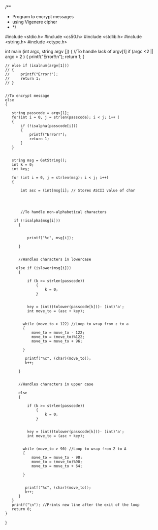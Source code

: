 /**
 * Program to encrypt messages
 * using Vigenere cipher
 * */
 

#include <stdio.h>
#include <cs50.h>
#include <stdlib.h>
#include <string.h>
#include <ctype.h>

int main (int argc, string argv [])
{
    //To handle lack of argv[1]
    if (argc <2 || argc > 2 )
    {
        printf("Error!\n");
        return 1;
    }
    
    // else if (isalnum(argv[1]))
    // {
    //     printf("Error!");
    //     return 1;
    // }
    
    
    //To encrypt message
    else
    {
       
       string passcode = argv[1];
       for(int i = 0, j = strlen(passcode); i < j; i++ )
       {
           if (!isalpha(passcode[i]))
           {
               printf("Error!");
               return 1;
           }
       }
     
       
       string msg = GetString();
       int k = 0;
       int key;
       
       for (int i = 0, j = strlen(msg); i < j; i++)
       {
           
           int asc = (int)msg[i]; // Stores ASCII value of char
          
          
           
           
           //To handle non-alphabetical characters
         
        if (!isalpha(msg[i]))
          {
             
               
              printf("%c", msg[i]);
               
          }
          
          
          //Handles characters in lowercase
          
         else if (islower(msg[i]))
          {
              
              if (k >= strlen(passcode))
				  {
					  k = 0;
				  }
			
			
			  key = (int)(tolower(passcode[k]))- (int)'a';
              int move_to = (asc + key);
             
            
            while (move_to > 122) //Loop to wrap from z to a
            {
                move_to = move_to - 122;
                move_to = (move_to)%122;
                move_to = move_to + 96;
               
            }
              
             printf("%c", (char)(move_to));
             k++;
               
          }
          
          
          //Handles characters in upper case
          
          else
          {
              
              if (k >= strlen(passcode))
				  {
					  k = 0;
				  }
				  
				
			  key = (int)(tolower(passcode[k]))- (int)'a';
              int move_to = (asc + key);
            
            
            while (move_to > 90) //Loop to wrap from Z to A
            {
                move_to = move_to - 90;
                move_to = (move_to)%90;
                move_to = move_to + 64;
               
            }
            
               
             printf("%c", (char)(move_to));
             k++;
          }
       }
       printf("\n"); //Prints new line after the exit of the loop
       return 0;
    }
}
